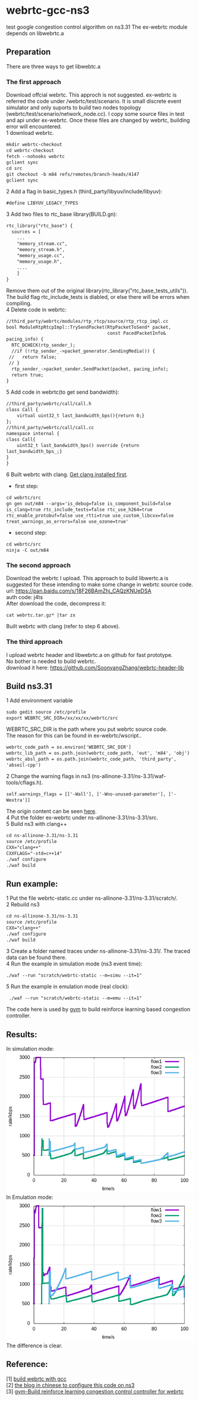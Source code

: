 # webrtc-gcc-ns3
test google congestion control algorithm on ns3.31
The ex-webrtc module depends on libwebrtc.a  
## Preparation 
There are three ways to get libwebtc.a  
### The first approach  
Download offcial webrtc. This approch is not suggested. ex-webrtc is referred the code under /webrtc/test/scenario. It is small discrete event simulator and only suports to build two nodes topology (webrtc/test/scenario/network_node.cc). I copy some source files in test and api under ex-webrtc. Once these files are changed by webrtc, building error will encountered.    
1 download webrtc.  
```
mkdir webrtc-checkout  
cd webrtc-checkout  
fetch --nohooks webrtc  
gclient sync  
cd src   
git checkout -b m84 refs/remotes/branch-heads/4147   
gclient sync  
```
2 Add a flag in basic_types.h (third_party/libyuv/include/libyuv):
```
#define LIBYUV_LEGACY_TYPES  
```
3 Add two files to rtc_base library(BUILD.gn):  
```
rtc_library("rtc_base") {
  sources = [
    ...
    "memory_stream.cc",
    "memory_stream.h",
    "memory_usage.cc",
    "memory_usage.h",
    ....
    ]
}
```
Remove them out of the original library(rtc_library("rtc_base_tests_utils")).  
The build flag rtc_include_tests is diabled, or else there will be errors when compiling.  
4 Delete code in webrtc:  
```
//third_party/webrtc/modules/rtp_rtcp/source/rtp_rtcp_impl.cc   
bool ModuleRtpRtcpImpl::TrySendPacket(RtpPacketToSend* packet,  
                                      const PacedPacketInfo& pacing_info) {  
  RTC_DCHECK(rtp_sender_);  
  //if (!rtp_sender_->packet_generator.SendingMedia()) {   
 //   return false;  
 // }  
  rtp_sender_->packet_sender.SendPacket(packet, pacing_info);  
  return true;  
}
```
5 Add code in webrtc(to get send bandwidth):  
```
//third_party/webrtc/call/call.h  
class Call {  
    virtual uint32_t last_bandwidth_bps(){return 0;}  
};  
//third_party/webrtc/call/call.cc  
namespace internal {  
class Call{
    uint32_t last_bandwidth_bps() override {return last_bandwidth_bps_;}  
}
}  
```
6  Built webrtc  with clang. [Get clang installed first](https://www.jianshu.com/p/3c7eae5c0c68).   
- first step:    

```
cd webrtc/src  
gn gen out/m84 --args='is_debug=false is_component_build=false is_clang=true rtc_include_tests=false rtc_use_h264=true rtc_enable_protobuf=false use_rtti=true use_custom_libcxx=false treat_warnings_as_errors=false use_ozone=true'   
```
- second step:  

```
cd webrtc/src  
ninja -C out/m84  
```
### The second approach  
Download the webrtc I upload. This approach to build libwertc.a is suggested for these intending to make some change in webrtc source code.    
url: https://pan.baidu.com/s/18F26BAmZhj_CAQzKNUeDSA  
auth code: j4ts  
After download the code, decompress it:  
```
cat webrtc.tar.gz* |tar zx  
```
Built webrtc  with clang (refer to step 6 above).  
### The third approach
I upload webrtc header and libwebrtc.a on github for fast prototype.  
No bother is needed to build webrtc.  
download it here: https://github.com/SoonyangZhang/webrtc-header-lib  
## Build ns3.31
1 Add environment variable   
```
sudo gedit source /etc/profile   
export WEBRTC_SRC_DIR=/xx/xx/xx/webrtc/src   
```
WEBRTC_SRC_DIR is the path where you put webrtc source code.  
The reason for this can be found in ex-webrtc/wscript.. 
```
webrtc_code_path = os.environ['WEBRTC_SRC_DIR']  
webrtc_lib_path = os.path.join(webrtc_code_path, 'out', 'm84', 'obj')  
webrtc_absl_path = os.path.join(webrtc_code_path, 'third_party', 'abseil-cpp')  
```
2 Change the warning flags in ns3 (ns-allinone-3.31/ns-3.31/waf-tools/cflags.h).  
```
self.warnings_flags = [['-Wall'], ['-Wno-unused-parameter'], ['-Wextra']]
```
The origin content can be seen [here](https://github.com/nsnam/ns-3-dev-git/blob/ns-3.31/waf-tools/cflags.py#L22).  
4 Put the folder ex-webrtc under ns-allinone-3.31/ns-3.31/src.  
5 Build ns3 with clang++  
```
cd ns-allinone-3.31/ns-3.31  
source /etc/profile  
CXX="clang++"  
CXXFLAGS="-std=c++14" 
./waf configure  
./waf build  
```
## Run example:
1 Put the file webrtc-static.cc under ns-allinone-3.31/ns-3.31/scratch/.  
2 Rebuild ns3  
```
cd ns-allinone-3.31/ns-3.31  
source /etc/profile  
CXX="clang++"  
./waf configure  
./waf build  

```
3 Create a folder named traces under ns-allinone-3.31/ns-3.31/. The traced data can be found there.  
4 Run the example in simulation mode (ns3 event time):
```
./waf --run "scratch/webrtc-static --m=simu --it=1"  
```
5 Run the example in emulation mode (real clock):   
```
 ./waf --run "scratch/webrtc-static --m=emu --it=1"  
```
The code here is used by [gym](https://github.com/OpenNetLab/gym) to build reinforce learning based congestion controller.  
## Results:  
In simulation mode:  
![avatar](https://github.com/SoonyangZhang/webrtc-gcc-ns3/blob/main/results/gcc-simu-bw.png)  
In Emulation mode:  
![avatar](https://github.com/SoonyangZhang/webrtc-gcc-ns3/blob/main/results/gcc-emu-bw.png)  
The difference is clear.  
## Reference:  
[1] [build webrtc with gcc](https://mediasoup.org/documentation/v3/libmediasoupclient/installation/)   
[2] [the blog in chinese to configure this code on ns3](https://blog.csdn.net/u010643777/article/details/107237315)   
[3] [gym-Build reinforce learning congestion control controller for webrtc](https://github.com/OpenNetLab/gym)

